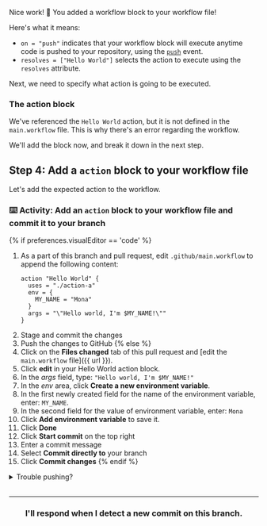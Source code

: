 Nice work! :tada: You added a workflow block to your workflow file! 

Here's what it means:
- `on = "push"` indicates that your workflow block will execute anytime code is pushed to your repository, using the [`push`](https://developer.github.com/v3/activity/events/types/#pushevent) event.
- `resolves = ["Hello World"]` selects the action to execute using the `resolves` attribute.


Next, we need to specify what action is going to be executed.

### The action block

We've referenced the `Hello World` action, but it is not defined in the `main.workflow` file. This is why there's an error regarding the workflow.

We'll add the block now, and break it down in the next step. 

## Step 4: Add a `action` block to your workflow file

Let's add the expected action to the workflow.

### :keyboard: Activity: Add an `action` block to your workflow file and commit it to your branch


{% if preferences.visualEditor == 'code' %}
1. As a part of this branch and pull request, edit `.github/main.workflow` to append the following content:
    ```hcl
    action "Hello World" {
      uses = "./action-a"
      env = {
        MY_NAME = "Mona"
      }
      args = "\"Hello world, I'm $MY_NAME!\""
    }
    ```
1. Stage and commit the changes
1. Push the changes to GitHub
{% else %}
1. Click on the **Files changed** tab of this pull request and [edit the `main.workflow` file]({{ url }}).
1. Click **edit** in your Hello World action block. 
1. In the _args_ field, type: `"Hello world, I'm $MY_NAME!"`
1. In the _env_ area, click **Create a new environment variable**. 
1. In the first newly created field for the name of the environment variable, enter: `MY_NAME`.
1. In the second field for the value of environment variable, enter: `Mona`
1. Click **Add environment variable** to save it.
1. Click **Done**
1. Click **Start commit** on the top right
1. Enter a commit message
1. Select **Commit directly to** your branch
1. Click **Commit changes**
{% endif %}

<details><summary>Trouble pushing?</summary>

The `main.workflow` file cannot be edited using an integration. Try editing the file using the web interface, or your command line.

It is possible that you are using an integration (like GitHub Desktop or any other tool that authenticates as you and pushes on your behalf) if you receive a message like the one below:

```shell
To https://github.com/your-username/your-repo.git
 ! [remote rejected] your-branch -> your-branch (refusing to allow an integration to update main.workflow)
error: failed to push some refs to 'https://github.com/your-username/your-repo.git'
```
</details>
<br />

<hr>
<h3 align="center">I'll respond when I detect a new commit on this branch.</h3>
